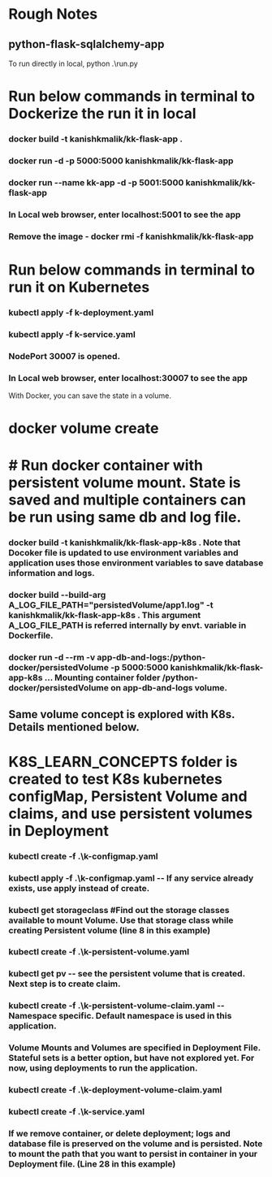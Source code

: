 # Rough Notes

## python-flask-sqlalchemy-app

To run directly in local, python .\run.py 

# Run below commands in terminal to Dockerize the run it in local
### docker build -t kanishkmalik/kk-flask-app .
### docker run -d -p 5000:5000 kanishkmalik/kk-flask-app
### docker run --name kk-app -d -p 5001:5000 kanishkmalik/kk-flask-app
### In Local web browser, enter localhost:5001 to see the app
### Remove the image - docker rmi -f  kanishkmalik/kk-flask-app 


# Run below commands in terminal to run it on Kubernetes
### kubectl apply -f k-deployment.yaml
### kubectl apply -f k-service.yaml
### NodePort 30007 is opened. 
### In Local web browser, enter localhost:30007 to see the app

With Docker, you can save the state in a volume. 

# docker volume create <volume-name>

# # Run docker container with persistent volume mount. State is saved and multiple containers can be run using same db and log file. 
### docker build -t kanishkmalik/kk-flask-app-k8s .  Note that Docoker file is updated to use environment variables and application uses those environment variables to save database information and logs.
### docker build --build-arg A_LOG_FILE_PATH="persistedVolume/app1.log" -t kanishkmalik/kk-flask-app-k8s .     This argument A_LOG_FILE_PATH is referred internally by envt. variable in Dockerfile.
### docker run -d --rm -v app-db-and-logs:/python-docker/persistedVolume -p 5000:5000 kanishkmalik/kk-flask-app-k8s   ... Mounting container folder /python-docker/persistedVolume on app-db-and-logs volume. 

## Same volume concept is explored with K8s. Details mentioned below.

# K8S_LEARN_CONCEPTS folder is created to test K8s kubernetes configMap, Persistent Volume and claims, and use persistent volumes in Deployment
###  kubectl create -f .\k-configmap.yaml
### kubectl apply -f .\k-configmap.yaml  -- If any service already exists, use apply instead of create.

### kubectl get storageclass #Find out the storage classes available to mount Volume. Use that storage class while creating Persistent volume (line 8 in this example)

### kubectl create -f .\k-persistent-volume.yaml
### kubectl get pv  -- see the persistent volume that is created. Next step is to create claim.
### kubectl create -f .\k-persistent-volume-claim.yaml   -- Namespace specific. Default namespace is used in this application.

### Volume Mounts and Volumes are specified in Deployment File.  Stateful sets is a better option, but have not explored yet. For now, using deployments to run the application.
### kubectl create -f .\k-deployment-volume-claim.yaml
### kubectl create -f .\k-service.yaml

### If we remove container, or delete deployment; logs and database file is preserved on the volume and is persisted.  Note to mount the path that you want to persist in container in your Deployment file. (Line 28 in this example)

